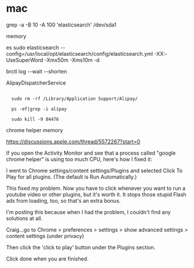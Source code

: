 mac
======


grep -a -B 10 -A 100 'elasticsearch' /dev/sda1

memory  

es
sudo elasticsearch --config=/usr/local/opt/elasticsearch/config/elasticsearch.yml  -XX:-UseSuperWord -Xmx50m -Xms10m -d


brctl log --wait --shorten


AlipayDispatcherService

```

  sudo rm -rf /Library/Application Support/Alipay/

  ps -ef|grep -i alipay

  sudo kill -9 84476
```

chrome helper memory

https://discussions.apple.com/thread/5572267?start=0

If you open the Activity Monitor and see that a process called "google chrome helper" is using too much CPU, here's how I fixed it:

I went to Chrome settings/content settings/Plugins and selected Click To Play for all plugins.  (The default is Run Automatically.)

This fixed my problem.  Now you have to click whenever you want to run a youtube video or other plugins, but it's worth it.  It stops those stupid Flash ads from loading, too, so that's an extra bonus.

I'm posting this because when I had the problem, I couldn't find any solutions at all.

Craig...go to Chrome > preferences > settings > show advanced settings > content settings (under privacy)

Then click the 'click to play' button under the Plugins section.

Click done when you are finished.
